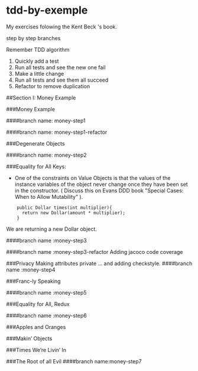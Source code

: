 # tdd-by-exemple

My exercises folowing the Kent Beck 's book.

step by step branches

Remember TDD algorithm

1. Quickly add a test
2. Run all tests and see the new one fail
3. Make a little change
4. Run all tests and see them all succeed
5. Refactor to remove duplication

##Section I: Money Example 

###Money Example

####branch name: money-step1

####branch name: money-step1-refactor

###Degenerate Objects

####branch name: money-step2

###Equality for All
Keys:
* One of the constraints on Value Objects is that the values of the instance variables of the object never change once they have been set in the constructor. ( Discuss this on Evans DDD book "Special Cases: When to Allow Mutability" ).

```
    public Dollar times(int multiplier){
      return new Dollar(amount * multiplier);
    }
```

We are returning a new Dollar object.

####branch name :money-step3

####branch name :money-step3-refactor
Adding jacoco code coverage

###Privacy
Making attributes private ... and adding checkstyle.
####branch name :money-step4

###Franc-ly Speaking

####branch name :money-step5

###Equality for All, Redux

####branch name :money-step6

###Apples and Oranges

###Makin’ Objects

###Times We’re Livin’ In


###The Root of all Evil
####branch name:money-step7
